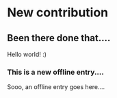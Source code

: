 # New contribution

## Been there done that....

Hello world! :)

### This is a new offline entry....

Sooo, an offline entry goes here....

